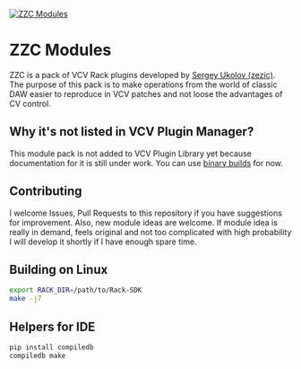 <a href="https://zzc-cv.github.io/"><img src='https://github.com/zezic/zzc/raw/master/screenshot.png' alt='ZZC Modules'></a>

# ZZC Modules

ZZC is a pack of VCV Rack plugins developed by [Sergey Ukolov (zezic)](https://github.com/zezic).
The purpose of this pack is to make operations from the world of classic DAW easier to reproduce in VCV patches and not loose the advantages of CV control.

## Why it's not listed in VCV Plugin Manager?

This module pack is not added to VCV Plugin Library yet because documentation for it is still under work. You can use [binary builds](https://github.com/zezic/ZZC/releases) for now.

## Contributing

I welcome Issues, Pull Requests to this repository if you have suggestions for improvement.
Also, new module ideas are welcome. If module idea is really in demand, feels original and not too complicated with high probability I will develop it shortly if I have enough spare time.

## Building on Linux

```bash
export RACK_DIR=/path/to/Rack-SDK
make -j7
```

## Helpers for IDE

```bash
pip install compiledb
compiledb make
```
